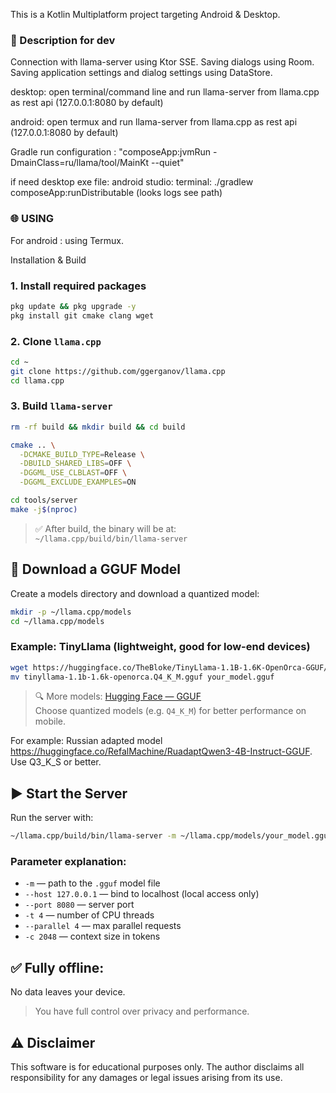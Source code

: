 This is a Kotlin Multiplatform project targeting Android & Desktop.

### 📝 Description for dev

Connection with llama-server using Ktor SSE.
Saving dialogs using Room.
Saving application settings and dialog settings using DataStore.

desktop: open terminal/command line and run llama-server from llama.cpp as rest api (127.0.0.1:8080 by default)

android: open termux and run llama-server from llama.cpp as rest api (127.0.0.1:8080 by default)

Gradle run configuration : "composeApp:jvmRun -DmainClass=ru/llama/tool/MainKt --quiet"

if need desktop exe file: 
android studio: terminal: ./gradlew composeApp:runDistributable (looks logs see path)

### 🌐 USING 

For android : using Termux.

Installation & Build

### 1. Install required packages

```bash
pkg update && pkg upgrade -y
pkg install git cmake clang wget
```

### 2. Clone `llama.cpp`

```bash
cd ~
git clone https://github.com/ggerganov/llama.cpp
cd llama.cpp
```

### 3. Build `llama-server`

```bash
rm -rf build && mkdir build && cd build

cmake .. \
  -DCMAKE_BUILD_TYPE=Release \
  -DBUILD_SHARED_LIBS=OFF \
  -DGGML_USE_CLBLAST=OFF \
  -DGGML_EXCLUDE_EXAMPLES=ON

cd tools/server
make -j$(nproc)
```

> ✅ After build, the binary will be at:  
> `~/llama.cpp/build/bin/llama-server`

## 📂 Download a GGUF Model

Create a models directory and download a quantized model:

```bash
mkdir -p ~/llama.cpp/models
cd ~/llama.cpp/models
```

### Example: TinyLlama (lightweight, good for low-end devices)

```bash
wget https://huggingface.co/TheBloke/TinyLlama-1.1B-1.6K-OpenOrca-GGUF/resolve/main/tinyllama-1.1b-1.6k-openorca.Q4_K_M.gguf
mv tinyllama-1.1b-1.6k-openorca.Q4_K_M.gguf your_model.gguf
```

> 🔍 More models: [Hugging Face — GGUF](https://huggingface.co/models?search=gguf)  
> Choose quantized models (e.g. `Q4_K_M`) for better performance on mobile.

For example:  Russian adapted model
https://huggingface.co/RefalMachine/RuadaptQwen3-4B-Instruct-GGUF.
Use Q3_K_S or better.

## ▶️ Start the Server

Run the server with:

```bash
~/llama.cpp/build/bin/llama-server -m ~/llama.cpp/models/your_model.gguf --host 127.0.0.1 --port 8080 -t 4 --parallel 4 -c 2048
```

### Parameter explanation:
- `-m` — path to the `.gguf` model file
- `--host 127.0.0.1` — bind to localhost (local access only)
- `--port 8080` — server port
- `-t 4` — number of CPU threads
- `--parallel 4` — max parallel requests
- `-c 2048` — context size in tokens


## ✅ Fully offline:
 No data leaves your device.  
> You have full control over privacy and performance.



## ⚠️ Disclaimer
This software is for educational purposes only. The author disclaims all responsibility 
for any damages or legal issues arising from its use.
